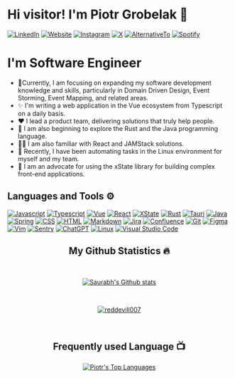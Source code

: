 # Hi visitor! I'm Piotr Grobelak 👋

[![LinkedIn](https://img.shields.io/badge/linkedin-%230077B5.svg?style=for-the-badge&logo=linkedin&logoColor=white)](https://www.linkedin.com/in/piotr-grobelak) [![Website](https://img.shields.io/badge/Website-%23000000.svg?style=for-the-badge&logo=About.me&logoColor=white)](https://grobelakpiotr.pl) [![Instagram](https://img.shields.io/badge/Instagram-%23E4405F.svg?style=for-the-badge&logo=instagram&logoColor=white)](https://instagram.com/twoj-profil) [![X](https://img.shields.io/badge/X-%231DA1F2.svg?style=for-the-badge&logo=x&logoColor=white)](https://twitter.com/GrobelakPiotr) [![AlternativeTo](https://img.shields.io/badge/AlternativeTo-%230077B5.svg?style=for-the-badge&logo=alternativeto&logoColor=white)](https://alternativeto.net/user/kasabatta/) [![Spotify](https://img.shields.io/badge/Spotify-%231ED760.svg?style=for-the-badge&logo=spotify&logoColor=white)](https://open.spotify.com/user/r22ubjvzk96x2pds860bo4z7h?si=8ac81f34ac894ee3)


# I'm Software Engineer

- 🔋Currently, I am focusing on expanding my software development knowledge and skills, particularly in Domain Driven Design, Event Storming, Event Mapping, and related areas.
- ✨ I'm writing a web application in the Vue ecosystem from Typescript on a daily basis.
- ❤️ I lead a product team, delivering solutions that truly help people.
- 🔗 I am also beginning to explore the Rust and the Java programming language.
- 👨‍💻 I am also familiar with React and JAMStack solutions.
- 🦾 Recently, I have been automating tasks in the Linux environment for myself and my team.
- 🔧 I am an advocate for using the xState library for building complex front-end applications.

## Languages and Tools ⚙️

<p>
  <a href="#"><img alt="Javascript" src="https://img.shields.io/badge/JavaScript-323330?style=for-the-badge&logo=javascript&logoColor=F7DF1E"></a>
  <a href="#"><img alt="Typescript" src="https://img.shields.io/badge/TypeScript-007ACC?style=for-the-badge&logo=typescript&logoColor=white"></a>
  <a href="#"><img alt="Vue" src="https://img.shields.io/badge/Vue.js-4FC08D?style=for-the-badge&logo=vue.js&logoColor=white"></a>
  <a href="#"><img alt="React" src="https://img.shields.io/badge/React-20232A?style=for-the-badge&logo=react&logoColor=61DAFB"></a>
  <a href="#" target="_blank"><img src="https://img.shields.io/badge/XState-FF4785?style=for-the-badge&logo=xstate&logoColor=white" alt="XState"></a>
  <a href="#"><img alt="Rust" src="https://img.shields.io/badge/Rust-000000?style=for-the-badge&logo=rust&logoColor=white"></a>
  <a href="https://tauri.app/" target="_blank"><img src="https://img.shields.io/badge/Tauri-FFC131?style=for-the-badge&logo=tauri&logoColor=white" alt="Tauri"></a>
  <a href="#"><img alt="Java" src="https://img.shields.io/badge/Java-%23ED8B00.svg?style=for-the-badge&logo=java&logoColor=white"></a>
  <a href="#"><img alt="Spring" src="https://img.shields.io/badge/Spring-6DB33F?style=for-the-badge&logo=spring&logoColor=white"></a>
  <a href="#"><img alt="CSS" src="https://img.shields.io/badge/CSS3-1572B6?style=for-the-badge&logo=css3&logoColor=white"></a>
  <a href="#"><img alt="HTML" src="https://img.shields.io/badge/html5-%23E34F26.svg?style=for-the-badge&logo=html5&logoColor=white"></a>
  <a href="#"><img alt="Markdown" src="https://img.shields.io/badge/markdown-%23000000.svg?style=for-the-badge&logo=markdown&logoColor=white"></a>
   <a href="#"><img alt="Jira" src="https://img.shields.io/badge/Jira-0052CC?style=for-the-badge&logo=jira&logoColor=white"></a>
  <a href="#"><img alt="Confluence" src="https://img.shields.io/badge/Confluence-172B4D?style=for-the-badge&logo=confluence&logoColor=white"></a>
  <a href="#"><img alt="Git" src="https://img.shields.io/badge/Git-F05032?style=for-the-badge&logo=git&logoColor=white"></a>
  <a href="#"><img alt="Figma" src="https://img.shields.io/badge/Figma-F24E1E?style=for-the-badge&logo=figma&logoColor=white"></a>
  <a href="#"><img alt="Vim" src="https://img.shields.io/badge/Vim-019733?style=for-the-badge&logo=vim&logoColor=white"></a>
  <a href="#"><img alt="Sentry" src="https://img.shields.io/badge/Sentry-362D59?style=for-the-badge&logo=sentry&logoColor=white"></a>
  <a href="#"><img alt="ChatGPT" src="https://img.shields.io/badge/ChatGPT-00A67E?style=for-the-badge&logo=openai&logoColor=white"></a>
  <a href="#" target="_blank"><img alt="Linux" src="https://img.shields.io/badge/Linux-FCC624?style=for-the-badge&logo=linux&logoColor=black"></a>
  <a href="#" target="_blank"><img alt="Visual Studio Code" src="https://img.shields.io/badge/Visual%20Studio%20Code-0078D4?style=for-the-badge&logo=visual-studio-code&logoColor=white"></a>
</p>



<h2 align="center">My Github Statistics 🔥</h2>
<br>
<p align="center">
<a href="https://github.com/PiotrGrobelak">
<img align="center" alt="Saurabh's Github stats"
src="https://github-readme-stats.vercel.app/api?username=PiotrGrobelak&show_icons=true&theme=dark&hide_border=true&"/>
</a>
</p>
<br>
  <p align="center">
  <a href="https://github.com/ryo-ma/github-profile-trophy">
    <img src="https://github-profile-trophy.vercel.app/?username=PiotrGrobelak&theme=onedark" alt="reddevill007" />
  </a>
</p>
<br>
<h2 align="center">Frequently used Language 📺</h2>
<p align="center">
  <a href="https://github.com/PiotrGrobelak">
    <img align="center" alt="Piotr's Top Languages"
      src="https://github-readme-stats.vercel.app/api/top-langs/?username=PiotrGrobelak&layout=compact&theme=dark&hide_border=true" />
  </a>
</p>



